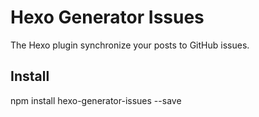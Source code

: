 # Hexo Generator Issues

The Hexo plugin synchronize your posts to GitHub issues.

## Install
npm install hexo-generator-issues --save
